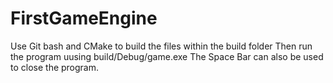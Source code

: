 # FirstGameEngine
Use Git bash and CMake to build the files within the build folder
Then run the program uusing build/Debug/game.exe
The Space Bar can also be used to close the program.
